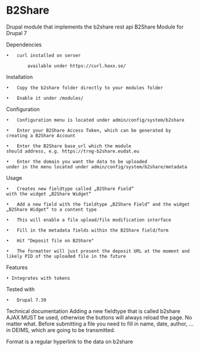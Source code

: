 # B2Share
Drupal module that implements the b2share rest api
B2Share Module for Drupal 7

Dependencies

	•	curl installed on server

			available under https://curl.haxx.se/

Installation

	•	Copy the b2share folder directly to your modules folder

	•	Enable it under /modules/

Configuration

	•	Configuration menu is located under admin/config/system/b2share

	•	Enter your B2Share Access Token, which can be generated by 
	creating a B2Share Account

	•	Enter the B2Share base_url which the module 
	should address, e.g. https://trng-b2share.eudat.eu

	•	Enter the domain you want the data to be uploaded 
	under in the menu located under admin/config/system/b2share/metadata

Usage

	•	Creates new fieldtype called „B2Share Field“ 
	with the widget „B2Share Widget“

	•	Add a new field with the fieldtype „B2Share Field“ and the widget „B2Share Widget“ to a content type

	•	This will enable a file upload/file modification interface

	•	Fill in the metadata fields within the B2Share field/form

	•	Hit "Deposit file on B2Share"

	•	The formatter will just present the deposit URL at the moment and likely PID of the uploaded file in the future

Features

	• Integrates with tokens

Tested with

	•	Drupal 7.39

Technical documentation
Adding a new fieldtype that is called b2share
AJAX MUST be used, otherwise the buttons will always reload the page. No matter what.
Before submitting a file you need to fill in name, date, author, … in DEIMS, which are going to be transmitted.

Format is a regular hyperlink to the data on b2share
